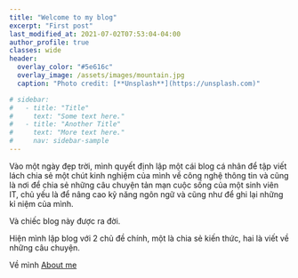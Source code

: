```yaml
---
title: "Welcome to my blog"
excerpt: "First post"
last_modified_at: 2021-07-02T07:53:04-04:00
author_profile: true
classes: wide 
header:
  overlay_color: "#5e616c"
  overlay_image: /assets/images/mountain.jpg
  caption: "Photo credit: [**Unsplash**](https://unsplash.com)"

# sidebar:
#   - title: "Title"
#     text: "Some text here."
#   - title: "Another Title"
#     text: "More text here."
#     nav: sidebar-sample
---
```


Vào một ngày đẹp trời, mình quyết định lập một cái blog cá nhân để tập viết lách chia sẻ một chút kinh nghiệm của mình về công nghệ thông tin và cũng là nơi để chia sẻ những câu chuyện tản mạn cuộc sống của một sinh viên IT, chủ yếu là để nâng cao kỹ năng ngôn ngữ và cũng như để ghi lại những kỉ niệm của mình.

Và chiếc blog này được ra đời.

Hiện mình lập blog với 2 chủ đề chính, một là chia sẻ kiến thức, hai là viết về những câu chuyện.

Về mình [About me][about-me]


[about-me]: /about/